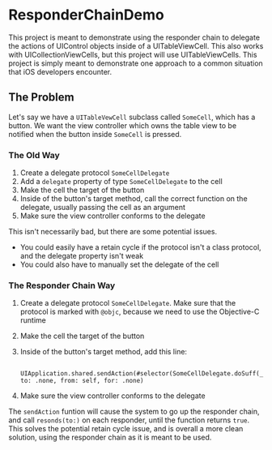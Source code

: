 # ResponderChainDemo

This project is meant to demonstrate using the responder chain to delegate the actions of UIControl objects inside of a UITableViewCell. This also works with UICollectionViewCells, but this project will use UITableViewCells. This project is simply meant to demonstrate one approach to a common situation that iOS developers encounter.

## The Problem

Let's say we have a `UITableVewCell` subclass called `SomeCell`, which has a button. We want the view controller which owns the table view to be notified when the button inside `SomeCell` is pressed.

### The Old Way

1. Create a delegate protocol `SomeCellDelegate`
2. Add a `delegate` property of type `SomeCellDelegate` to the cell
3. Make the cell the target of the button
4. Inside of the button's target method, call the correct function on the delegate, usually passing the cell as an argument
5. Make sure the view controller conforms to the delegate

This isn't necessarily bad, but there are some potential issues. 
* You could easily have a retain cycle if the protocol isn't a class protocol, and the delegate property isn't weak
* You could also have to manually set the delegate of the cell

### The Responder Chain Way

1. Create a delegate protocol `SomeCellDelegate`. Make sure that the protocol is marked with `@objc`, because we need to use the Objective-C runtime
2. Make the cell the target of the button
3. Inside of the button's target method, add this line:


		UIApplication.shared.sendAction(#selector(SomeCellDelegate.doSuff(_:)), to: .none, from: self, for: .none)
4. Make sure the view controller conforms to the delegate
    
The `sendAction` funtion will cause the system to go up the responder chain, and call `resonds(to:)` on each responder, until the function returns `true`. This solves the potential retain cycle issue, and is overall a more clean solution, using the responder chain as it is meant to be used.
